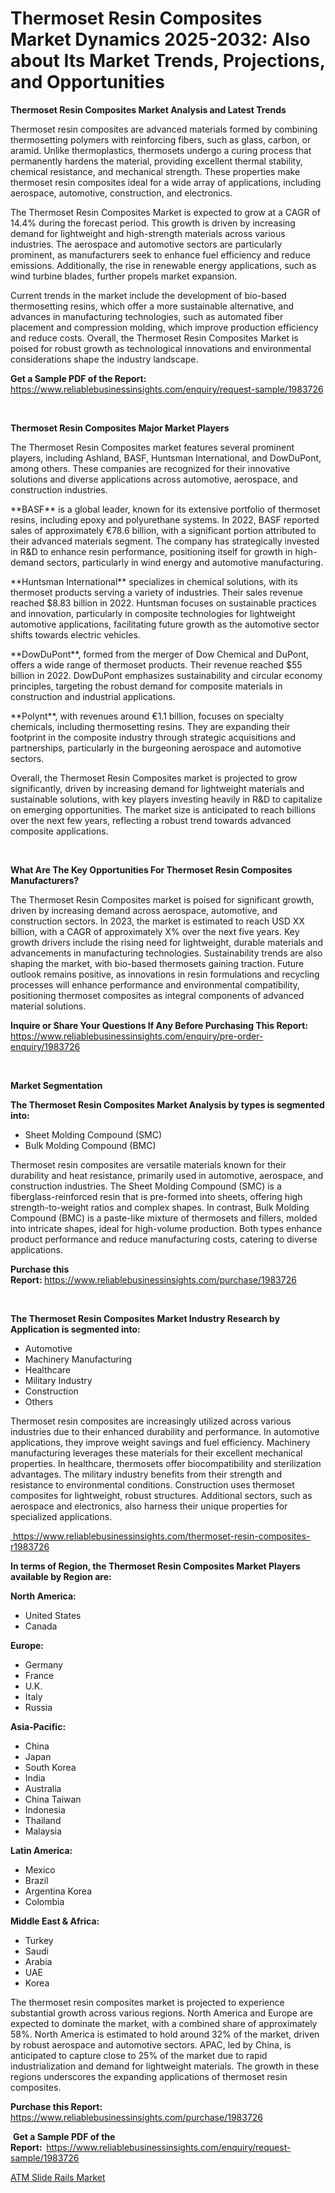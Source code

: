 <p><h1>Thermoset Resin Composites Market Dynamics 2025-2032: Also about Its Market Trends, Projections, and Opportunities</h1></p><p><strong>Thermoset Resin Composites Market Analysis and Latest Trends</strong></p>
<p><p>Thermoset resin composites are advanced materials formed by combining thermosetting polymers with reinforcing fibers, such as glass, carbon, or aramid. Unlike thermoplastics, thermosets undergo a curing process that permanently hardens the material, providing excellent thermal stability, chemical resistance, and mechanical strength. These properties make thermoset resin composites ideal for a wide array of applications, including aerospace, automotive, construction, and electronics.</p><p>The Thermoset Resin Composites Market is expected to grow at a CAGR of 14.4% during the forecast period. This growth is driven by increasing demand for lightweight and high-strength materials across various industries. The aerospace and automotive sectors are particularly prominent, as manufacturers seek to enhance fuel efficiency and reduce emissions. Additionally, the rise in renewable energy applications, such as wind turbine blades, further propels market expansion.</p><p>Current trends in the market include the development of bio-based thermosetting resins, which offer a more sustainable alternative, and advances in manufacturing technologies, such as automated fiber placement and compression molding, which improve production efficiency and reduce costs. Overall, the Thermoset Resin Composites Market is poised for robust growth as technological innovations and environmental considerations shape the industry landscape.</p></p>
<p><strong>Get a Sample PDF of the Report:&nbsp;</strong> <a href="https://www.reliablebusinessinsights.com/enquiry/request-sample/1983726?utm_campaign=2252&utm_medium=2&utm_source=Github&utm_content=ia&utm_term=04022025&utm_id=thermoset-resin-composites">https://www.reliablebusinessinsights.com/enquiry/request-sample/1983726</a></p>
<p>&nbsp;</p>
<p><strong>Thermoset Resin Composites Major Market Players</strong></p>
<p><p>The Thermoset Resin Composites market features several prominent players, including Ashland, BASF, Huntsman International, and DowDuPont, among others. These companies are recognized for their innovative solutions and diverse applications across automotive, aerospace, and construction industries.</p><p>**BASF** is a global leader, known for its extensive portfolio of thermoset resins, including epoxy and polyurethane systems. In 2022, BASF reported sales of approximately €78.6 billion, with a significant portion attributed to their advanced materials segment. The company has strategically invested in R&D to enhance resin performance, positioning itself for growth in high-demand sectors, particularly in wind energy and automotive manufacturing.</p><p>**Huntsman International** specializes in chemical solutions, with its thermoset products serving a variety of industries. Their sales revenue reached $8.83 billion in 2022. Huntsman focuses on sustainable practices and innovation, particularly in composite technologies for lightweight automotive applications, facilitating future growth as the automotive sector shifts towards electric vehicles.</p><p>**DowDuPont**, formed from the merger of Dow Chemical and DuPont, offers a wide range of thermoset products. Their revenue reached $55 billion in 2022. DowDuPont emphasizes sustainability and circular economy principles, targeting the robust demand for composite materials in construction and industrial applications.</p><p>**Polynt**, with revenues around €1.1 billion, focuses on specialty chemicals, including thermosetting resins. They are expanding their footprint in the composite industry through strategic acquisitions and partnerships, particularly in the burgeoning aerospace and automotive sectors.</p><p>Overall, the Thermoset Resin Composites market is projected to grow significantly, driven by increasing demand for lightweight materials and sustainable solutions, with key players investing heavily in R&D to capitalize on emerging opportunities. The market size is anticipated to reach billions over the next few years, reflecting a robust trend towards advanced composite applications.</p></p>
<p>&nbsp;</p>
<p><strong>What Are The Key Opportunities For Thermoset Resin Composites Manufacturers?</strong></p>
<p><p>The Thermoset Resin Composites market is poised for significant growth, driven by increasing demand across aerospace, automotive, and construction sectors. In 2023, the market is estimated to reach USD XX billion, with a CAGR of approximately X% over the next five years. Key growth drivers include the rising need for lightweight, durable materials and advancements in manufacturing technologies. Sustainability trends are also shaping the market, with bio-based thermosets gaining traction. Future outlook remains positive, as innovations in resin formulations and recycling processes will enhance performance and environmental compatibility, positioning thermoset composites as integral components of advanced material solutions.</p></p>
<p><strong>Inquire or Share Your Questions If Any Before Purchasing This Report:</strong> <a href="https://www.reliablebusinessinsights.com/enquiry/pre-order-enquiry/1983726?utm_campaign=2252&utm_medium=2&utm_source=Github&utm_content=ia&utm_term=04022025&utm_id=thermoset-resin-composites">https://www.reliablebusinessinsights.com/enquiry/pre-order-enquiry/1983726</a></p>
<p>&nbsp;</p>
<p><strong>Market Segmentation</strong></p>
<p><strong>The Thermoset Resin Composites Market Analysis by types is segmented into:</strong></p>
<p><ul><li>Sheet Molding Compound (SMC)</li><li>Bulk Molding Compound (BMC)</li></ul></p>
<p><p>Thermoset resin composites are versatile materials known for their durability and heat resistance, primarily used in automotive, aerospace, and construction industries. The Sheet Molding Compound (SMC) is a fiberglass-reinforced resin that is pre-formed into sheets, offering high strength-to-weight ratios and complex shapes. In contrast, Bulk Molding Compound (BMC) is a paste-like mixture of thermosets and fillers, molded into intricate shapes, ideal for high-volume production. Both types enhance product performance and reduce manufacturing costs, catering to diverse applications.</p></p>
<p><strong>Purchase this Report:&nbsp;</strong><a href="https://www.reliablebusinessinsights.com/purchase/1983726?utm_campaign=2252&utm_medium=2&utm_source=Github&utm_content=ia&utm_term=04022025&utm_id=thermoset-resin-composites">https://www.reliablebusinessinsights.com/purchase/1983726</a></p>
<p>&nbsp;</p>
<p><strong>The Thermoset Resin Composites Market Industry Research by Application is segmented into:</strong></p>
<p><ul><li>Automotive</li><li>Machinery Manufacturing</li><li>Healthcare</li><li>Military Industry</li><li>Construction</li><li>Others</li></ul></p>
<p><p>Thermoset resin composites are increasingly utilized across various industries due to their enhanced durability and performance. In automotive applications, they improve weight savings and fuel efficiency. Machinery manufacturing leverages these materials for their excellent mechanical properties. In healthcare, thermosets offer biocompatibility and sterilization advantages. The military industry benefits from their strength and resistance to environmental conditions. Construction uses thermoset composites for lightweight, robust structures. Additional sectors, such as aerospace and electronics, also harness their unique properties for specialized applications.</p></p>
<p><a href="https://www.reliablebusinessinsights.com/thermoset-resin-composites-r1983726?utm_campaign=2252&utm_medium=2&utm_source=Github&utm_content=ia&utm_term=04022025&utm_id=thermoset-resin-composites">&nbsp;https://www.reliablebusinessinsights.com/thermoset-resin-composites-r1983726</a></p>
<p><strong>In terms of Region, the Thermoset Resin Composites Market Players available by Region are:</strong></p>
<p>
    <p> <strong> North America: </strong>
        <ul>
            <li>United States</li>
            <li>Canada</li>
        </ul>
        </p> 
    <p> <strong> Europe: </strong>
        <ul>
            <li>Germany</li>
            <li>France</li>
            <li>U.K.</li>
            <li>Italy</li>
            <li>Russia</li>
        </ul>
        </p> 
    <p> <strong> Asia-Pacific: </strong>
        <ul>
            <li>China</li>
            <li>Japan</li>
            <li>South Korea</li>
            <li>India</li>
            <li>Australia</li>
            <li>China Taiwan</li>
            <li>Indonesia</li>
            <li>Thailand</li>
            <li>Malaysia</li>
        </ul>
        </p> 
    <p> <strong> Latin America: </strong>
        <ul>
            <li>Mexico</li>
            <li>Brazil</li>
            <li>Argentina Korea</li>
            <li>Colombia</li>
        </ul>
        </p> 
    <p> <strong> Middle East & Africa: </strong>
        <ul>
            <li>Turkey</li>
            <li>Saudi</li>
            <li>Arabia</li>
            <li>UAE</li>
            <li>Korea</li>
        </ul>
    </p>
    </p>
<p><p>The thermoset resin composites market is projected to experience substantial growth across various regions. North America and Europe are expected to dominate the market, with a combined share of approximately 58%. North America is estimated to hold around 32% of the market, driven by robust aerospace and automotive sectors. APAC, led by China, is anticipated to capture close to 25% of the market due to rapid industrialization and demand for lightweight materials. The growth in these regions underscores the expanding applications of thermoset resin composites.</p></p>
<p><strong>Purchase this Report: </strong><a href="https://www.reliablebusinessinsights.com/purchase/1983726?utm_campaign=2252&utm_medium=2&utm_source=Github&utm_content=ia&utm_term=04022025&utm_id=thermoset-resin-composites">https://www.reliablebusinessinsights.com/purchase/1983726</a></p>
<p>&nbsp;<strong>Get a Sample PDF of the Report:&nbsp;&nbsp;</strong><a href="https://www.reliablebusinessinsights.com/enquiry/request-sample/1983726?utm_campaign=2252&utm_medium=2&utm_source=Github&utm_content=ia&utm_term=04022025&utm_id=thermoset-resin-composites">https://www.reliablebusinessinsights.com/enquiry/request-sample/1983726</a></p>
<p><strong></strong></p>
<p><p><a href="https://github.com/wwwkeltoum/Market-Research-Report-List-5/blob/main/atm-slide-rails-market.md?utm_campaign=2252&utm_medium=2&utm_source=Github&utm_content=ia&utm_term=04022025&utm_id=thermoset-resin-composites">ATM Slide Rails Market</a></p></p>